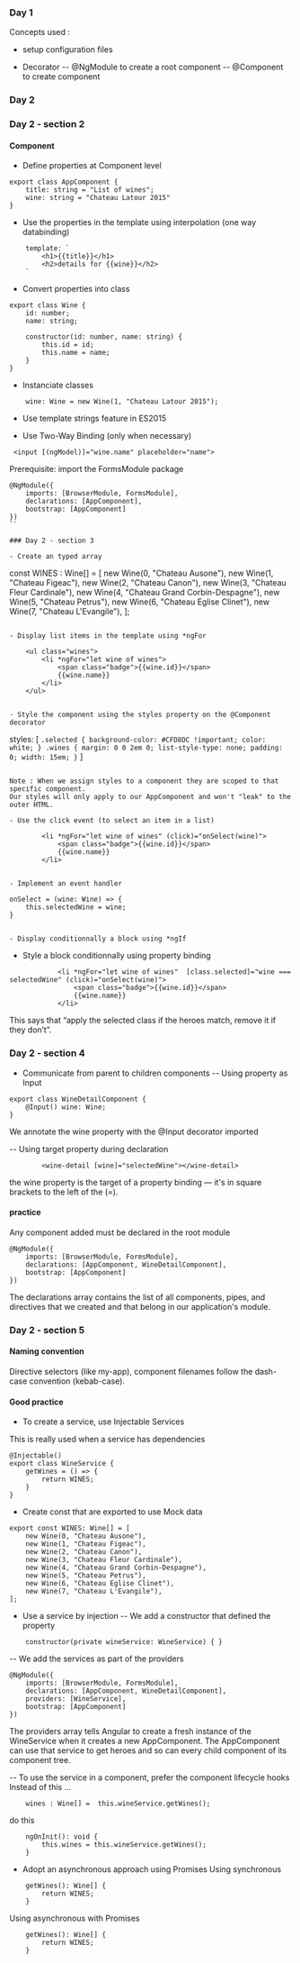 
### Day 1

Concepts used :

- setup configuration files

- Decorator
-- @NgModule to create a root component
-- @Component to create component


### Day 2

### Day 2 - section 2
#### Component
- Define properties at Component level

```
export class AppComponent {
    title: string = "List of wines";
    wine: string = "Chateau Latour 2015"
}
```

- Use the properties in the template using interpolation (one way databinding)

```
    template: `
        <h1>{{title}}</h1>
        <h2>details for {{wine}}</h2>
    `
```

- Convert properties into class
```
export class Wine {
    id: number;
    name: string;

    constructor(id: number, name: string) {
        this.id = id;
        this.name = name;
    }
}
```

- Instanciate classes
```
    wine: Wine = new Wine(1, "Chateau Latour 2015");
```

- Use template strings feature in ES2015

- Use Two-Way Binding (only when necessary)
```
 <input [(ngModel)]="wine.name" placeholder="name">
```
Prerequisite: import the FormsModule package
```
@NgModule({
    imports: [BrowserModule, FormsModule],
    declarations: [AppComponent],
    bootstrap: [AppComponent]
})
``

### Day 2 - section 3

- Create an typed array
```
const WINES : Wine[] = [
    new Wine(0, "Chateau Ausone"),
    new Wine(1, "Chateau Figeac"),
    new Wine(2, "Chateau Canon"),
    new Wine(3, "Chateau Fleur Cardinale"),
    new Wine(4, "Chateau Grand Corbin-Despagne"),
    new Wine(5, "Chateau Petrus"),
    new Wine(6, "Chateau Eglise Clinet"),
    new Wine(7, "Chateau L'Evangile"),
];
```

- Display list items in the template using *ngFor
```
        <ul class="wines">
            <li *ngFor="let wine of wines">
                <span class="badge">{{wine.id}}</span>
                {{wine.name}}
            </li>
        </ul>
```

- Style the component using the styles property on the @Component decorator
```
 styles: [ `
      .selected {
        background-color: #CFD8DC !important;
        color: white;
      }
      .wines {
        margin: 0 0 2em 0;
        list-style-type: none;
        padding: 0;
        width: 15em;
      }
       `
 ]
```

Note : When we assign styles to a component they are scoped to that specific component.
Our styles will only apply to our AppComponent and won't "leak" to the outer HTML.

- Use the click event (to select an item in a list)
```
            <li *ngFor="let wine of wines" (click)="onSelect(wine)">
                <span class="badge">{{wine.id}}</span>
                {{wine.name}}
            </li>
```

- Implement an event handler
```
    onSelect = (wine: Wine) => {
        this.selectedWine = wine;
    }
```

- Display conditionnally a block using *ngIf
```
 <div *ngIf="selectedWine">
 </div>


- Style a block conditionnally using property binding
```
            <li *ngFor="let wine of wines"  [class.selected]="wine === selectedWine" (click)="onSelect(wine)">
                <span class="badge">{{wine.id}}</span>
                {{wine.name}}
            </li>
```
This says that “apply the selected class if the heroes match, remove it if they don’t”.

### Day 2 - section 4
- Communicate from parent to children components
-- Using property as Input
```
export class WineDetailComponent {
    @Input() wine: Wine;
}
```
We annotate the wine property with the @Input decorator imported


-- Using target property during declaration
```
        <wine-detail [wine]="selectedWine"></wine-detail>
```
the wine property is the target of a property binding — it's in square brackets to the left of the (=).

#### practice
Any component added must be declared in the root module

```
@NgModule({
    imports: [BrowserModule, FormsModule],
    declarations: [AppComponent, WineDetailComponent],
    bootstrap: [AppComponent]
})
```
The declarations array contains the list of all components, pipes, and directives that we created and that belong in our application's module.

### Day 2 - section 5
#### Naming convention
Directive selectors (like my-app), component filenames follow the dash-case convention (kebab-case).

#### Good practice
- To create a service, use Injectable Services

This is really used when a service has dependencies
```
@Injectable()
export class WineService {
    getWines = () => {
        return WINES;
    }
}
```
- Create const that are exported to use Mock data
```
export const WINES: Wine[] = [
    new Wine(0, "Chateau Ausone"),
    new Wine(1, "Chateau Figeac"),
    new Wine(2, "Chateau Canon"),
    new Wine(3, "Chateau Fleur Cardinale"),
    new Wine(4, "Chateau Grand Corbin-Despagne"),
    new Wine(5, "Chateau Petrus"),
    new Wine(6, "Chateau Eglise Clinet"),
    new Wine(7, "Chateau L'Evangile"),
];
```

- Use a service by injection
-- We add a constructor that defined the property
```
    constructor(private wineService: WineService) { }
```


-- We add the services as part of the providers
```
@NgModule({
    imports: [BrowserModule, FormsModule],
    declarations: [AppComponent, WineDetailComponent],
    providers: [WineService],
    bootstrap: [AppComponent]
})
```
The providers array tells Angular to create a fresh instance of the WineService when it creates a new AppComponent.
The AppComponent can use that service to get heroes and so can every child component of its component tree.

-- To use the service in a component, prefer the component lifecycle hooks
Instead of this ...
```
    wines : Wine[] =  this.wineService.getWines();
```

do this
```
    ngOnInit(): void {
        this.wines = this.wineService.getWines();
    }
```
- Adopt an asynchronous approach using Promises
Using synchronous
```
    getWines(): Wine[] {
        return WINES;
    }
```

Using asynchronous with Promises
```
    getWines(): Wine[] {
        return WINES;
    }
```


